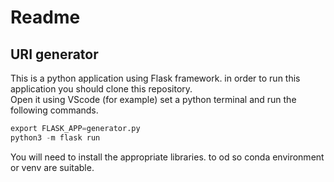 # Readme  

## URI generator  

This is a python application using Flask framework.
in order to run this application you should clone this repository.  
Open it using VScode (for example) set a python terminal and run the following commands.  

``` python
export FLASK_APP=generator.py
python3 -m flask run
```

You will need to install the appropriate libraries. to od so conda environment or venv are suitable.
